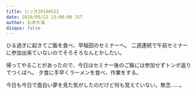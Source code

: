 ```yaml
---
title: にっき20180522
date: 2018/05/22 23:00:00 JST
author: 石井大海
disqus: false
---
```


ひる過ぎに起きてご飯を食べ、早稲田のセミナーへ。
二週連続で午前セミナーに参加出来ていないのでそろそろなんとかしたい。

帰ってやることがあったので、今日はセミナー後のご飯には参加せずトンボ返りでつくばへ。
夕食に手早くラーメンを食べ、作業をする。

今日も今日で面白い夢を見た気がしたのだけど何も覚えていない。無念……。
